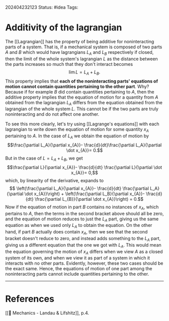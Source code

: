 202404232123
Status: #idea
Tags:

# Additivity of the lagrangian

The [[Lagrangian]] has the property of being additive for noninteracting parts of a system. That is, if a mechanical system is composed of two parts $A$ and $B$ which would have lagrangians $L_A$ and $L_B$ respectively if closed, then the limit of the whole system's lagrangian $L$ as the distance between the parts increases so much that they don't interact becomes 
$$\lim L = L_{A}+ L_B.$$
This property implies that **each of the noninteracting parts' equations of motion cannot contain quantities pertaining to the other part**. Why? Because if for example $B$ did contain quantities pertaining to $A$, then the additive property implies that the equation of motion for a quantity from $A$ obtained from the lagrangian $L_A$ differs from the equation obtained from the lagrangian of the whole system $L$. This cannot be if the two parts are truly noninteracting and do not affect one another. 

To see this more clearly, let's try using [[Lagrange's equations]] with each lagrangian to write down the equation of motion for some quantity $x_A$ pertaining to $A$. In the case of $L_A$ we obtain the equation of motion by $$\frac{\partial L_A}{\partial x_{A}}- \frac{d}{dt}\frac{\partial L_A}{\partial \dot x_{A}}= 0.$$ But in the case of $L = L_{A}+ L_B$, we get 
$$\frac{\partial L}{\partial x_{A}}- \frac{d}{dt} \frac{\partial L}{\partial \dot x_{A}}= 0,$$
which, by linearity of the derivative, expands to 
$$ \left(\frac{\partial L_A}{\partial x_{A}}- \frac{d}{dt} \frac{\partial L_A}{\partial \dot x_{A}}\right) + \left(\frac{\partial L_B}{\partial x_{A}}- \frac{d}{dt} \frac{\partial L_{B}}{\partial \dot x_{A}}\right) = 0.$$
Now if the equation of motion in part $B$ contains no instances of $x_A$, which pertains to $A$, then the terms in the second bracket above should all be zero, and the equation of motion reduces to just the $L_A$ part, giving us the same equation as when we used only $L_A$ to obtain the equation. On the other hand, if part $B$ actually does contain $x_A$, then we see that the second bracket doesn't reduce to zero, and instead adds something to the $L_A$ part, giving us a different equation that the one we got with $L_A$. This would mean the equation governing the motion of $x_A$ differs when we view $A$ as a closed system of its own, and when we view it as part of a system in which it interacts with no other parts. Evidently, however, these two cases should be the exact same. Hence, the equations of motion of one part among the noninteracting parts cannot include quantities pertaining to the other.

___
# References
[[📕 Mechanics - Landau & Lifshitz]], p.4.